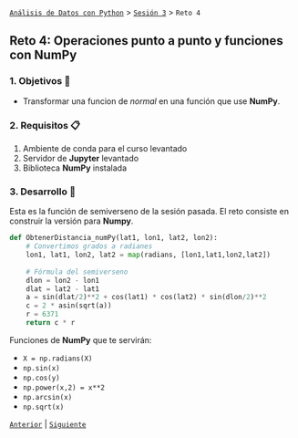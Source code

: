 [`Análisis de Datos con Python`](../../README.md) > [`Sesión 3`](../README.md) > `Reto 4`

## Reto 4: Operaciones punto a punto y funciones con __NumPy__

### 1. Objetivos :dart:

- Transformar una funcion de *normal* en una función que use __NumPy__.

### 2. Requisitos :clipboard:

1. Ambiente de conda para el curso levantado
1. Servidor de __Jupyter__ levantado
1. Biblioteca __NumPy__ instalada

### 3. Desarrollo :rocket:

Esta es la función de semiverseno de la sesión pasada. El reto consiste en construir la versión para __Numpy__.

```python
def ObtenerDistancia_numPy(lat1, lon1, lat2, lon2):
	# Convertimos grados a radianes
    lon1, lat1, lon2, lat2 = map(radians, [lon1,lat1,lon2,lat2])
    
    # Fórmula del semiverseno
    dlon = lon2 - lon1
    dlat = lat2 - lat1
    a = sin(dlat/2)**2 + cos(lat1) * cos(lat2) * sin(dlon/2)**2
    c = 2 * asin(sqrt(a))
    r = 6371
    return c * r
```

Funciones de __NumPy__ que te servirán:

- `X = np.radians(X)`
- `np.sin(x)`
- `np.cos(y)`
- `np.power(x,2) = x**2`
- `np.arcsin(x)`
- `np.sqrt(x)`

[`Anterior`](../ejemplo05/README.md) | [`Siguiente`](../README.md#3-postwork-memo)

